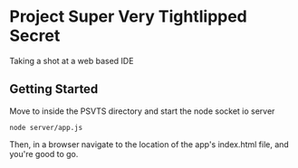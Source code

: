 Project Super Very Tightlipped Secret
==============

Taking a shot at a web based IDE

Getting Started
---------------

Move to inside the PSVTS directory and start the node socket io server

	node server/app.js

Then, in a browser navigate to the location of the app's index.html file, and you're good to go.
